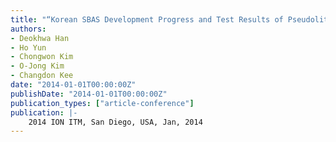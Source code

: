 ```yaml
---
title: "“Korean SBAS Development Progress and Test Results of Pseudolite-Based SBAS Demo System"
authors:
- Deokhwa Han
- Ho Yun
- Chongwon Kim
- O-Jong Kim
- Changdon Kee
date: "2014-01-01T00:00:00Z"
publishDate: "2014-01-01T00:00:00Z"
publication_types: ["article-conference"]
publication: |-
    2014 ION ITM, San Diego, USA, Jan, 2014
---
```

